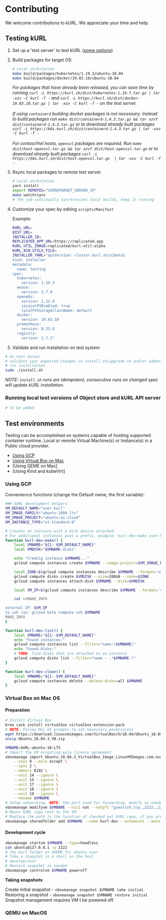 # Contributing

We welcome contributions to kURL. We appreciate your time and help. 

## Testing kURL

1. Set up a 'test server' to test kURL ([some options](#test-environments))
1. Build packages for target OS: 
    ```bash
    # Local workstation
    make build/packages/kubernetes/1.19.3/ubuntu-18.04
    make build/packages/docker/19.03.10/ubuntu-18.04
    ```
    *For packages that have already been released, you can save time by running `curl -L https://kurl.sh/dist/kubernetes-1.19.7.tar.gz | tar -xzv -C kurl -f -` and `curl -L https://kurl.sh/dist/docker-19.03.10.tar.gz | tar -xzv -C kurl -f -` on the test server.* <br /><br />
    *If using `containerd` building docker packages is not necessary. Instead to build packages run `make dist/containerd-1.4.3.tar.gz && tar xzvf dist/containerd-1.4.3.tar.gz` or to download already built packages `curl -L https://k8s.kurl.sh/dist/containerd-1.4.3.tar.gz | tar -xzv -C kurl -f -`*<br /><br />
    *For centos/rhel hosts, `openssl` packages are required. Run `make dist/host-openssl.tar.gz && tar xzvf dist/host-openssl.tar.gz` or to download already built packages `curl -L https://k8s.kurl.sh/dist/host-openssl.tar.gz  | tar -xzv -C kurl -f -`*<br />
1. Rsync local packages to remote test server.
    ```bash
    # Local workstation
    yarn install
    export REMOTES="USER@TARGET_SERVER_IP"
    make watchrsync
    # The job continually synchronizes local builds, keep it running
    ```
1. Customize your spec by editing `scripts/Manifest`

    Example:
    ```bash
    KURL_URL=
    DIST_URL=
    INSTALLER_ID=
    REPLICATED_APP_URL=https://replicated.app
    KURL_UTIL_IMAGE=replicated/kurl-util:alpha
    KURL_BIN_UTILS_FILE=
    INSTALLER_YAML="apiVersion: cluster.kurl.sh/v1beta1
    kind: Installer
    metadata:
      name: testing
    spec:
      kubernetes:
        version: 1.19.3
      weave:
        version: 2.7.0
      openebs:
        version: 1.12.0
        isLocalPVEnabled: true
        localPVStorageClassName: default
      docker:
        version: 19.03.10
      prometheus:
        version: 0.33.0
      registry:
        version: 2.7.1"
    ```
1. Validate and run installation on test system
```bash
# On test server
# validate your expected changes in install.sh|upgrade.sh and|or addons|packages
# run installation
sudo ./install.sh
```
*NOTE: `install.sh` runs are idempotent, consecutive runs on changed spec will update kURL installation.*

### Running local test versions of Object store and kURL API server

```bash
# To be added
```


## Test environments

Testing can be accomplished on systems capable of hosting supported container runtime. Local or remote Virtual Machine(s) or Instance(s) in a Public cloud provider.

- [Using GCP](#using-gcp)
- [Using Virtual Box on Mac](#virtual-box-on-mac-os)
- [Using QEME on Mac]
- [Using Kind and kubeVirt]

### Using GCP

Convenience functions (change the Default name, the first variable):

```bash
### kURL development helpers:
VM_DEFAULT_NAME="user-kurl"
VM_IMAGE_FAMILY="ubuntu-1804-lts"
VM_IMAGE_PROJECT="ubuntu-os-cloud"
VM_INSTANCE_TYPE="n1-standard-8"

# Creates an instance with a disk device attached.
# For additional instances pass a prefix, example: kurl-dev-make user-kurl2
function kurl-dev-make() {
    local VMNAME="${1:-$VM_DEFAULT_NAME}"
    local VMDISK="$VMNAME-disk1"

    echo "Creatig instance $VMNAME..."
    gcloud compute instances create $VMNAME --image-project=$VM_IMAGE_PROJECT --image-family=$VM_IMAGE_FAMILY --machine-type=$VM_INSTANCE_TYPE --boot-disk-size=200G

    local ZONE=$(gcloud compute instances describe $VMNAME --format='value(zone)' | awk -F/ '{print $NF}')
    gcloud compute disks create $VMDISK --size=200GB --zone=$ZONE
    gcloud compute instances attach-disk $VMNAME --disk=$VMDISK

    local VM_IP=$(gcloud compute instances describe $VMNAME --format='value(networkInterfaces[0].accessConfigs[0].natIP)')

    cat <<MAKE_INFO

external IP: $VM_IP
to ssh run: gcloud beta compute ssh $VMNAME
MAKE_INFO
}

function kurl-dev-list() {
    local VMNAME="${1:-$VM_DEFAULT_NAME}"
    echo "Found instances:"
    gcloud compute instances list --filter="name:($VMNAME)"
    echo "Found disks:"
    # TODO: find disks that are attached to an instance
    gcloud compute disks list --filter="name ~ .*$VMNAME.*"
}

function kurl-dev-clean() {
    local VMNAME="${1:-$VM_DEFAULT_NAME}"
    gcloud compute instances delete --delete-disks=all $VMNAME
}
```

### Virtual Box on Mac OS

#### Preparation

```bash
# Install Virtual Box
brew cask install virtualbox virtualbox-extension-pack
# NOTE: Follow Mac OS prompts to set necessary permissions 
wget https://download.linuxvmimages.com/VirtualBox/U/18.04/Ubuntu_18.04.3_VB.zip
unzip Ubuntu_18.04.3_VB.zip

VMNAME=kURL-ubuntu-18-LTS
# Import the VM accepting eula licence agreement
vboxmanage import Ubuntu_18.04.3_VirtualBox_Image_LinuxVMImages.com.ova \
    --vsys 0 --eula accept \
    --cpus 2 \
    --memory 8192 \
    --unit 14 --ignore \
    --unit 15 --ignore \
    --unit 17 --ignore \
    --unit 18 --ignore \
    --unit 19 --ignore \
    --vmname $VMNAME
# Setup networking. NOTE: the port used for forwarding, modify as needed
vboxmanage modifyvm $VMNAME --nic1 nat --natpf1 "guestssh,tcp,,2222,,22"
# Mount kURL repo root to the VM. 
# Replace the path to the location of checked out kURL repo, if you are not in it
vboxmanage sharedfolder add $VMNAME --name kurl-dev --automount --auto-mount-point=/home/ubuntu/kurl --hostpath $(pwd)
```

#### Development cycle

```bash
vboxmanage startvm $VMNAME --type=headless
ssh ubuntu@127.0.0.1 -p 2222
# the kurl folder at $HOME for ubuntu user
# Take a snapshot in a shell on the host
# develop/test
# Restore snapshot as needed
vboxmanage controlvm $VMNAME poweroff
```

**Taking snapshots**

Create initial snapshot - `vboxmanage snapshot $VMNAME take initial`.<br>
Restoring a snapshot - `vboxmanage snapshot $VMNAME restore initial`
Snapshot management requires VM t be powered off.

### QEMU on MacOS

